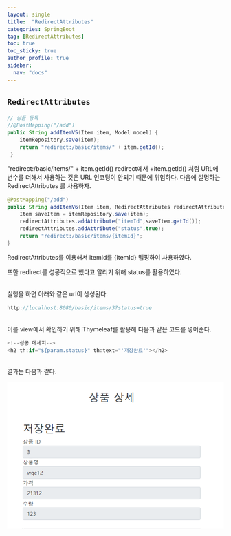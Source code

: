 ```yaml
---
layout: single
title:  "RedirectAttributes"
categories: SpringBoot
tag: [RedirectAttributes]
toc: true
toc_sticky: true
author_profile: true
sidebar:
  nav: "docs"
---
```



## `RedirectAttributes`

```java
// 상품 등록
//@PostMapping("/add")
public String addItemV5(Item item, Model model) {
    itemRepository.save(item);
    return "redirect:/basic/items/" + item.getId();
 }
```

"redirect:/basic/items/" + item.getId() redirect에서 +item.getId() 처럼 URL에 변수를
더해서 사용하는 것은 URL 인코딩이 안되기 때문에 위험하다. 다음에 설명하는 RedirectAttributes 를
사용하자.

```java
@PostMapping("/add")
public String addItemV6(Item item, RedirectAttributes redirectAttributes) {
    Item saveItem = itemRepository.save(item);
    redirectAttributes.addAttribute("itemId",saveItem.getId());
    redirectAttributes.addAttribute("status",true);
    return "redirect:/basic/items/{itemId}";
}
```

RedirectAttributes를 이용해서 itemId를 {itemId} 맵핑하여 사용하였다.

또한 redirect를 성공적으로 했다고 알리기 위해 status를 활용하였다.

<br/>
실행을 하면 아래와 같은 url이 생성된다.

```java
http://localhost:8080/basic/items/3?status=true
```

<br/>
이를 view에서 확인하기 위해 Thymeleaf를 활용해 다음과 같은 코드를 넣어준다.

```java
<!--성공 메세지-->
<h2 th:if="${param.status}" th:text="'저장완료'"></h2>
```

<br/>
결과는 다음과 같다.

![5.png](/assets/images/posts/2022-12-07/5.png)